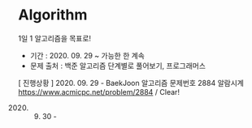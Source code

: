 # Algorithm

1일 1 알고리즘을 목표로!

* 기간 : 2020. 09. 29 ~ 가능한 한 계속
* 문제 출처 : 백준 알고리즘 단계별로 풀어보기, 프로그래머스

[ 진행상황 ] 
2020. 09. 29 - BaekJoon 알고리즘 문제번호 2884 알람시계 https://www.acmicpc.net/problem/2884 / Clear!

2020. 09. 30 - 
